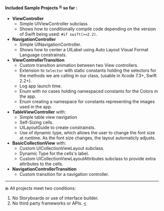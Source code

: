 

<!--[![Platform](https://img.shields.io/badge/IOS%20-9.0%2B-orange.svg-->
<!--)](https://developer.apple.com/iphone/index.action)-->
<!--[![Language](http://img.shields.io/badge/language-swift-brightgreen.svg?style=flat-->
<!--)](https://developer.apple.com/swift)-->
<!--[![](https://img.shields.io/badge/xcode-7.3%2B-blue.svg-->
<!--)](https://developer.apple.com/xcode/)-->


#### Included Sample Projects   <sup id="a1">[:boom:](#f1)</sup> so far :

* **ViewController** 
  * Simple UIViewController subclass
  * Shows how to conditionally compile code depending on the version of Swift being used: ```#if swift(>=2.2)```. 
* **NavigationController** 
  * Simple UINavigationController.
  * Shows how to center a UILabel using Auto Layout Visual Format Language constrainsts.
* **ViewControllerTransition** 
  * Custom transition animation between two View controllers.
  * Extension to ```Selector``` with static constants holding the selectors for the methods we are calling in our class, (usable in Xcode 7.3+, Swift 2.2+).
  * Log app launch time.
  * Enum with no cases holding namespaced constants for the Colors in the app.
  * Enum creating a namespace for constants representing the images used in the app. 
* **TableViewController** with:
  * Simple table view navigation
  * Self-Sizing cells.
  * UILayoutGuide to create constrainsts.
  * Use of dynamic type, which allows the user to change the font size at runtime. As the font size changes, the layout automaticly adjusts. 
* **BasicCollectionView** with:
  * Custom UICollectionViewLayout subclass.
  * Dynamic Type for the cells's label.
  * Custom UICollectionViewLayoutAttributes subclass to provide extra attributes to the cells.
* **NavigationControllerTransition** 
  * Custom transition for a navigation controller. 
          
----
<b id="f1">:boom:</b>
All projects meet two conditions: 
 1. No Storyboards or use of interface builder.
 2. No third party frameworks or APIs. [<](#a1) 

